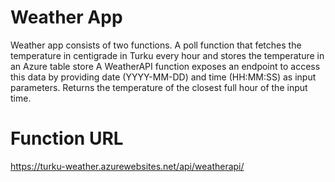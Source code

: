 # Weather App
Weather app consists of two functions.
A poll function that fetches the temperature in centigrade in Turku every hour and stores the temperature in an Azure table store
A WeatherAPI function exposes an endpoint to access this data by providing date (YYYY-MM-DD) and time (HH:MM:SS) as input parameters. Returns the temperature of the closest full hour of the input time.

# Function URL
https://turku-weather.azurewebsites.net/api/weatherapi/
